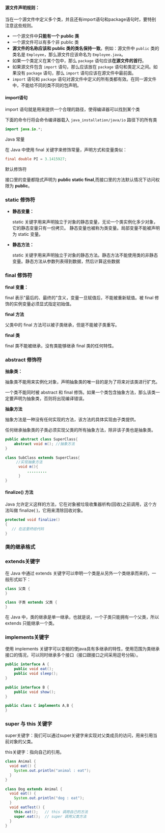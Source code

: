 #### 源文件声明规则：

当在一个源文件中定义多个类，并且还有import语句和package语句时，要特别注意这些规则。

- 一个源文件中**只能有一个 public 类**
- 一个源文件可以有多个非 public 类
- **源文件的名称应该和 public 类的类名保持一致**。例如：源文件中 `public` 类的类名是 `Employee`，那么源文件应该命名为 `Employee.java`。
- 如果一个类定义在某个包中，那么 `package` 语句应该**在源文件的首行**。
- 如果源文件包含 `import` 语句，那么应该放在 `package` 语句和类定义之间。如果没有 `package` 语句，那么 `import` 语句应该在源文件中最前面。
- `import` 语句和 `package` 语句对源文件中定义的所有类都有效。在同一源文件中，不能给不同的类不同的包声明。

#### import语句

import 语句就是用来提供一个合理的路径，使得编译器可以找到某个类

下面的命令行将会命令编译器载入 `java_installation/java/io` 路径下的所有类

```java
import java.io.*;
```

Java 常量

在 Java 中使用 final 关键字来修饰常量，声明方式和变量类似：

```java
final double PI = 3.1415927;
```

默认修饰符

接口里的变量都隐式声明为 **public static final**,而接口里的方法默认情况下访问权限为 **public**。

### static 修饰符

- **静态变量：**

  static 关键字用来声明独立于对象的静态变量，无论一个类实例化多少对象，它的静态变量只有一份拷贝。 静态变量也被称为类变量。局部变量不能被声明为 static 变量。

- **静态方法：**

  static 关键字用来声明独立于对象的静态方法。静态方法不能使用类的非静态变量。静态方法从参数列表得到数据，然后计算这些数据

### final 修饰符

**final 变量：**

final 表示"最后的、最终的"含义，变量一旦赋值后，不能被重新赋值。被 final 修饰的实例变量必须显式指定初始值。

**final 方法**

父类中的 final 方法可以被子类继承，但是不能被子类重写。

**final 类**

final 类不能被继承，没有类能够继承 final 类的任何特性。

### abstract 修饰符

**抽象类：**

抽象类不能用来实例化对象，声明抽象类的唯一目的是为了将来对该类进行扩充。

一个类不能同时被 abstract 和 final 修饰。如果一个类包含抽象方法，那么该类一定要声明为抽象类，否则将出现编译错误。

**抽象方法**

抽象方法是一种没有任何实现的方法，该方法的具体实现由子类提供。

任何继承抽象类的子类必须实现父类的所有抽象方法，除非该子类也是抽象类。

```java
public abstract class SuperClass{
    abstract void m(); //抽象方法
}
 
class SubClass extends SuperClass{
     //实现抽象方法
      void m(){
          .........
      }
}
```

#### finalize() 方法

Java 允许定义这样的方法，它在对象被垃圾收集器析构(回收)之前调用，这个方法叫做 finalize( )，它用来清除回收对象。

```java
protected void finalize()
{
   // 在这里终结代码
}
```

### 类的继承格式

### extends关键字

在 Java 中通过 extends 关键字可以申明一个类是从另外一个类继承而来的，一般形式如下：

```java
class 父类 {
}
 
class 子类 extends 父类 {
}
```

在 Java 中，类的继承是单一继承，也就是说，一个子类只能拥有一个父类，所以 extends 只能继承一个类。

### implements关键字

使用 implements 关键字可以变相的使java具有多继承的特性，使用范围为类继承接口的情况，可以同时继承多个接口（接口跟接口之间采用逗号分隔）。

```java
public interface A {
    public void eat();
    public void sleep();
}
 
public interface B {
    public void show();
}
 
public class C implements A,B {
}
```

### super 与 this 关键字

super关键字：我们可以通过super关键字来实现对父类成员的访问，用来引用当前对象的父类。

this关键字：指向自己的引用。

```java
class Animal {
  void eat() {
    System.out.println("animal : eat");
  }
}
 
class Dog extends Animal {
  void eat() {
    System.out.println("dog : eat");
  }
  void eatTest() {
    this.eat();   // this 调用自己的方法
    super.eat();  // super 调用父类方法
  }
}
```

